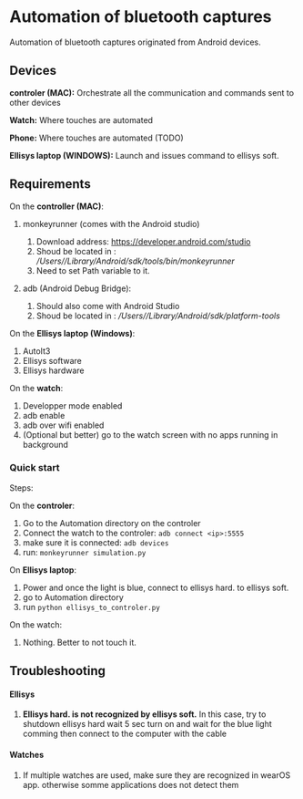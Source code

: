 # Automation of bluetooth captures
Automation of bluetooth captures originated from Android devices.

## Devices

**controler (MAC):**
Orchestrate all the communication and commands sent to other devices

**Watch:**
Where touches are automated

**Phone:**
Where touches are automated (TODO)

**Ellisys laptop (WINDOWS):**
Launch and issues command to ellisys soft.

## Requirements

On the **controller (MAC)**:
  1. monkeyrunner (comes with the Android studio)

      1. Download address: https://developer.android.com/studio
      2. Shoud be located in : */Users/<user>/Library/Android/sdk/tools/bin/monkeyrunner*
      3. Need to set Path variable to it.

  2. adb (Android Debug Bridge):

      1. Should also come with Android Studio
      2. Shoud be located in : */Users/<user>/Library/Android/sdk/platform-tools*


On the **Ellisys laptop (Windows)**:
  1. AutoIt3
  2. Ellisys software
  3. Ellisys hardware


On the **watch**:
  1. Developper mode enabled
  2. adb enable
  3. adb over wifi enabled
  4. (Optional but better) go to the watch screen with no apps running in background


### Quick start


Steps:

On the **controler**:

  1. Go to the Automation directory on the controler
  2. Connect the watch to the controler: `adb connect <ip>:5555`
  3. make sure it is connected: `adb devices`
  4. run: `monkeyrunner simulation.py`


On **Ellisys laptop**:

  1. Power and once the light is blue, connect to ellisys hard. to ellisys soft.
  2. go to Automation directory  
  3. run `python ellisys_to_controler.py`

On the watch:

  1. Nothing. Better to not touch it.

## Troubleshooting

#### Ellisys

1. **Ellisys hard. is not recognized by ellisys soft.** In this case, try to shutdown ellisys hard wait 5 sec turn on and wait for the blue light comming then connect to the computer with the cable  


#### Watches

1. If multiple watches are used, make sure they are recognized in wearOS app. otherwise somme applications does not detect them
